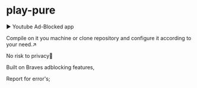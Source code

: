 # play-pure
▶️ Youtube Ad-Blocked app

Compile on it you machine or clone repository and configure it according to your need.↗️

No risk to privacy🔏

Built on Braves adblocking features, 


Report for error's;
